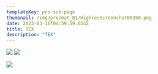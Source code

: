 ```yaml
---
templateKey: pro-sub-page
thumbnail: /img/pro/mat_01/HighresScreenshot00350.png
date: 2023-03-16T04:59:59.653Z
title: TEX
description: "TEX"
---
```



![](/img/pro/mat_01/HighresScreenshot00350.png)
![](/img/pro/mat_01/HighresScreenshot00087.png)

![](/img/pro/mat_01/b.png)